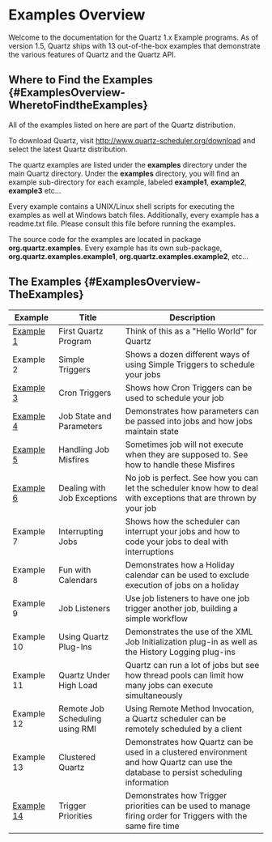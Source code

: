 # Examples Overview

Welcome to the documentation for the Quartz 1.x Example programs.   As of version 1.5, Quartz ships with 13 out-of-the-box examples that demonstrate the various features of Quartz and the Quartz API.


## Where to Find the Examples {#ExamplesOverview-WheretoFindtheExamples}

All of the examples listed on here are part of the Quartz distribution.

To download Quartz, visit <a href="/downloads">http://www.quartz-scheduler.org/download</a> and select the latest Quartz distribution.

The quartz examples are listed under the **examples** directory under the main Quartz directory.  Under the **examples** directory, you will find an example sub-directory for each example, labeled **example1**, **example2**, **example3** etc...

Every example contains a UNIX/Linux shell scripts for executing the examples as well at Windows batch files.   Additionally, every example has a readme.txt file.  Please consult this file before running the examples.

The source code for the examples are located in package **org.quartz.examples**.   Every example has its own sub-package, **org.quartz.examples.example1**, **org.quartz.examples.example2**, etc...


## The Examples {#ExamplesOverview-TheExamples}

<table><thead>
<tr>
<th> Example </th>
<th> Title </th>
<th> Description </th>
</tr>
</thead>
<tbody>
<tr>
<td width="75"> <a href="/documentation/quartz-1.8.6/examples/Example1" title="Example1">Example 1</a> </td>
<td> First Quartz Program </td>

<td> Think of this as a "Hello World" for Quartz </td>
</tr>
<tr>
<td> Example 2 </td>
<td> Simple Triggers </td>
<td> Shows a dozen different ways of using Simple Triggers to schedule your jobs </td>
</tr>
<tr>
<td> <a href="/documentation/quartz-1.8.6/examples/Example3" title="Example3">Example 3</a> </td>

<td> Cron Triggers </td>
<td> Shows how Cron Triggers can be used to schedule your job </td>
</tr>
<tr>
<td> <a href="/documentation/quartz-1.8.6/examples/Example4" title="Example4">Example 4</a> </td>
<td> Job State and Parameters </td>
<td> Demonstrates how parameters can be passed into jobs and how jobs maintain state </td>

</tr>
<tr>
<td> <a href="/documentation/quartz-1.8.6/examples/Example5" title="Example5">Example 5</a> </td>
<td> Handling Job Misfires </td>
<td> Sometimes job will not execute when they are supposed to.  See how to handle these Misfires </td>
</tr>
<tr>
<td> <a href="/documentation/quartz-1.8.6/examples/Example6" title="Example6">Example 6</a> </td>

<td> Dealing with Job Exceptions </td>
<td> No job is perfect.  See how you can let the scheduler know how to deal with exceptions that are thrown by your job </td>
</tr>
<tr>
<td> Example 7 </td>
<td> Interrupting Jobs </td>
<td> Shows how the scheduler can interrupt your jobs and how to code your jobs to deal with interruptions </td>

</tr>
<tr>
<td> Example 8 </td>
<td> Fun with Calendars </td>
<td> Demonstrates how a Holiday calendar can be used to exclude execution of jobs on a holiday </td>
</tr>
<tr>
<td> Example 9 </td>
<td> Job Listeners </td>

<td> Use job listeners to have one job trigger another job, building a simple workflow </td>
</tr>
<tr>
<td> Example 10 </td>
<td> Using Quartz Plug-Ins </td>
<td> Demonstrates the use of the XML Job Initialization plug-in as well as the History Logging plug-ins </td>
</tr>
<tr>
<td> Example 11 </td>

<td> Quartz Under High Load </td>
<td> Quartz can run a lot of jobs but see how thread pools can limit how many jobs can execute simultaneously </td>
</tr>
<tr>
<td> Example 12 </td>
<td> Remote Job Scheduling using RMI </td>
<td> Using Remote Method Invocation, a Quartz scheduler can be remotely scheduled by a client </td>

</tr>
<tr>
<td> Example 13 </td>
<td> Clustered Quartz </td>
<td> Demonstrates how Quartz can be used in a clustered environment and how Quartz can use the database to persist scheduling information </td>
</tr>
<tr>
<td> <a href="/documentation/quartz-1.8.6/examples/Example14" title="Example14">Example 14</a> </td>

<td> Trigger Priorities </td>
<td> Demonstrates how Trigger priorities can be used to manage firing order for Triggers with the same fire time </td>
</tr>
</tbody></table>




